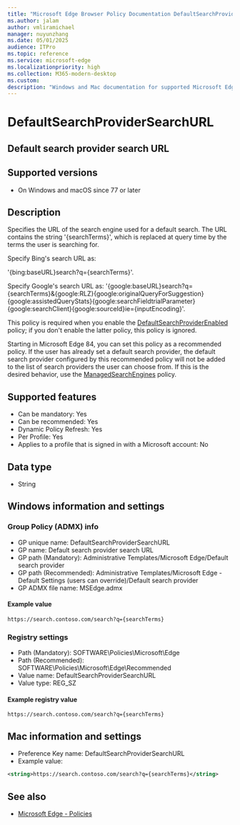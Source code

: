 ```yaml
---
title: "Microsoft Edge Browser Policy Documentation DefaultSearchProviderSearchURL"
ms.author: jalam
author: vmliramichael
manager: nuyunzhang
ms.date: 05/01/2025
audience: ITPro
ms.topic: reference
ms.service: microsoft-edge
ms.localizationpriority: high
ms.collection: M365-modern-desktop
ms.custom:
description: "Windows and Mac documentation for supported Microsoft Edge Browser policy: Default search provider search URL"
---
```


<!--THIS FILE IS AUTOMATICALLY GENERATED. MANUAL CHANGES WILL BE OVERWRITTEN.-->
<!--Please contact the Microsoft Edge Manageability team with any questions.-->

# DefaultSearchProviderSearchURL

## Default search provider search URL


## Supported versions

- On Windows and macOS since 77 or later

## Description

Specifies the URL of the search engine used for a default search. The URL contains the string '{searchTerms}', which is replaced at query time by the terms the user is searching for.

Specify Bing's search URL as:

'{bing:baseURL}search?q={searchTerms}'.

Specify Google's search URL as: '{google:baseURL}search?q={searchTerms}&amp;{google:RLZ}{google:originalQueryForSuggestion}{google:assistedQueryStats}{google:searchFieldtrialParameter}{google:searchClient}{google:sourceId}ie={inputEncoding}'.

This policy is required when you enable the [DefaultSearchProviderEnabled](DefaultSearchProviderEnabled.md) policy; if you don't enable the latter policy, this policy is ignored.

Starting in Microsoft Edge 84, you can set this policy as a recommended policy. If the user has already set a default search provider, the default search provider configured by this recommended policy will not be added to the list of search providers the user can choose from. If this is the desired behavior, use the [ManagedSearchEngines](ManagedSearchEngines.md) policy.

## Supported features

- Can be mandatory: Yes
- Can be recommended: Yes
- Dynamic Policy Refresh: Yes
- Per Profile: Yes
- Applies to a profile that is signed in with a Microsoft account: No

## Data type

- String

## Windows information and settings

### Group Policy (ADMX) info

- GP unique name: DefaultSearchProviderSearchURL
- GP name: Default search provider search URL
- GP path (Mandatory): Administrative Templates/Microsoft Edge/Default search provider
- GP path (Recommended): Administrative Templates/Microsoft Edge - Default Settings (users can override)/Default search provider
- GP ADMX file name: MSEdge.admx

#### Example value

```
https://search.contoso.com/search?q={searchTerms}
```

### Registry settings

- Path (Mandatory): SOFTWARE\Policies\Microsoft\Edge
- Path (Recommended): SOFTWARE\Policies\Microsoft\Edge\Recommended
- Value name: DefaultSearchProviderSearchURL
- Value type: REG_SZ

#### Example registry value

```
https://search.contoso.com/search?q={searchTerms}
```


## Mac information and settings

- Preference Key name: DefaultSearchProviderSearchURL
- Example value:

```xml
<string>https://search.contoso.com/search?q={searchTerms}</string>
```

## See also
- [Microsoft Edge - Policies](../microsoft-edge-policies.md)

